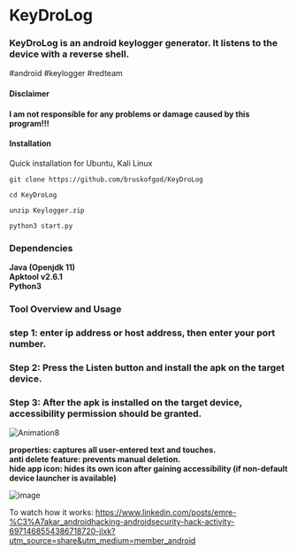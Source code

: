 # KeyDroLog
### KeyDroLog is an android keylogger generator. It listens to the device with a reverse shell.
#android #keylogger #redteam
#### Disclaimer

#### I am not responsible for any problems or damage caused by this program!!!

#### Installation
Quick installation for Ubuntu, Kali Linux

```
git clone https://github.com/bruskofgod/KeyDroLog 

cd KeyDroLog

unzip Keylogger.zip

python3 start.py
```

### Dependencies

**Java (Openjdk 11)**<br>
**Apktool v2.6.1**<br>
**Python3**<br>

### Tool Overview and Usage

### step 1: **enter ip address or host address, then enter your port number.**<br>
### Step 2: **Press the Listen button and install the apk on the target device.**<br>
### Step 3: **After the apk is installed on the target device, accessibility permission should be granted.**<br>

![Animation8](https://user-images.githubusercontent.com/58754583/216034785-ebae01a3-6d9c-4e20-95a8-b8239daa955e.gif)

**properties: captures all user-entered text and touches.**<br>
**anti delete feature: prevents manual deletion.**<br>
**hide app icon: hides its own icon after gaining accessibility (if non-default device launcher is available)**

![image](https://user-images.githubusercontent.com/58754583/216032354-dac55be4-5502-4471-9fbd-d5b53fccad32.png)<br>






To watch how it works: https://www.linkedin.com/posts/emre-%C3%A7akar_androidhacking-androidsecurity-hack-activity-6971468554386718720-jlxk?utm_source=share&utm_medium=member_android
